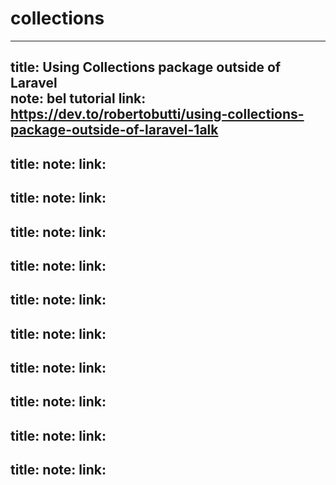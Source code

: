 # collections

<!-- Contenuto migrato da _docs/collections.txt -->

---------------------
title: Using Collections package outside of Laravel   
note: bel tutorial
link: https://dev.to/robertobutti/using-collections-package-outside-of-laravel-1alk
---------------------
title:
note:
link:
--------------------
title:
note:
link:
--------------------
title:
note:
link:
--------------------
title:
note:
link:
--------------------
title:
note:
link:
--------------------
title:
note:
link:
--------------------
title:
note:
link:
--------------------
title:
note:
link:
--------------------
title:
note:
link:
--------------------
title:
note:
link:
--------------------
